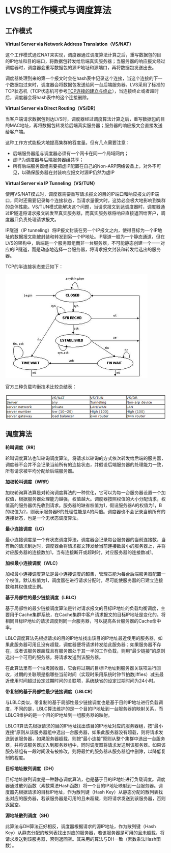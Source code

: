 # LVS的工作模式与调度算法 #

## 工作模式 ##

**Virtual Server via Network Address Translation（VS/NAT）**

这个工作模式通过NAT来实现，调度器通过调度算法计算之后，重写数据包的目的IP地址和目的端口，将数据包转发给后端真实服务器；当服务器的响应报文经过调度器时，调度器会重写数据包的源IP地址和源端口，再将数据包发送出去。

调度器处理到来的第一个报文时会在hash表中记录这个连接，当这个连接的下一个数据包过来时，调度器会将数据包发送给同一台后端服务器。LVS采用了标准的TCP状态机（TCP状态机可参考[TCP连接的建立与终止](https://github.com/SecurityNeo/ReadingNotes/blob/master/TCPIP/TCP-IP%E8%AF%A6%E8%A7%A3%E5%8D%B71%E5%8D%8F%E8%AE%AE/%E5%8D%81%E4%B8%80%E3%80%81TCP%E8%BF%9E%E6%8E%A5%E7%9A%84%E5%BB%BA%E7%AB%8B%E4%B8%8E%E7%BB%88%E6%AD%A2.xmind)），当连接终止或者超时后，调度器会将hash表中的这个连接删除。

**Virtual Server via Direct Routing（VS/DR）**

当客户端请求数据包到达LVS时，调度器经过调度算法计算之后，重写数据包的目的MAC地址，再将数据包转发给后端真实服务器；服务器的响应报文会直接发送给客户端。

这种工作方式能极大地提高集群的吞度量。但有几点需要注意：

- 后端服务器组与调度器必须有一个网卡在同一个局域网内；
- 虚IP为调度器与后端服务器组共享；
- 所有后端服务器组需要把虚IP配置在自己的Non-ARP网络设备上，对外不可见，以确保服务器在封装响应报文时源IP仍然为虚IP

**Virtual Server via IP Tunneling（VS/TUN）**

使用VS/NAT模式时，调度器需要重写请求报文的目的IP端口和响应报文的IP端口，同时还需要记录每个连接状态，当请求量很大时，这势必会极大地影响到集群的总体性能。VS/TUN模式能解决这个问题，当请求报文到达调度器时，调度器通过IP隧道将请求报文转发至真实服务器，而真实服务器将响应直接返回给客户，调度器只负责处理请求报文。

IP隧道（IP tunneling）将IP报文封装在另一个IP报文之内，使得目标为一个IP地址的数据报文能被封装和转发到另一个IP地址。IP隧道一般为一个静态通道，但在LVS的架构中，后端是一个服务器组而非一台服务器，不可能静态创建一个一一对应的IP隧道，而是动态地选择一台服务器，将请求报文封装和转发给选出的服务器。

TCP的半连接状态变迁如下：

![半连接状态机](img/TCP.png)

官方三种负载均衡技术比较总结表：

![比较总结](img/LVS.png)


## 调度算法 ##

**轮叫调度（RR）**

轮叫调度算法也叫轮询调度算法，将请求以轮询的方式依次转发给后端的服务器，调度器不会并不会记录当前所有的连接状态，并假设后端服务器的处理能力一致，所有请求被平均分配给后端服务器。

**加权轮叫调度（WRR）**

加权轮询算法算是对轮询调度算法的一种优化，它可以为每一台服务器设置一个加权值，根据服务器处理能力越强，权值越大。调度器按照权值的大小分配请求，权值高的服务器优先收到请求。服务器的缺省权值为1，假设服务器A的权值为1，B的权值为2，则表示服务器B的处理性能是A的两倍。调度器也不会记录当前所有的连接状态，也是一个无状态调度算法。

**最小连接调度（LC）**

最小连接调度是一个有状态调度算法，调度器会记录每台服务器的当前连接数，当有新的请求到达时，调度器会将请求报文转发给当前连接数最小的服务器上，并将对应服务器的连接数加1，当有连接断开或超时时，对应服务器的连接数减1。


**加权最小连接调度（WLC）**

加权最小连接调度算法是最小连接调度的超集，管理员能为每台后端服务器配置一个权值，默认权值为1，调度器在进行请求分配时，尽可能使服务器的已建立连接数和其权值成比例。

**基于局部性的最少链接调度（LBLC）**

基于局部性的最少链接调度算法是针对请求报文的目标IP地址的负载均衡调度，主要用于Cache集群系统，在Cache集群中客户请求报文的目标IP地址是变化的。将相同目标IP地址的请求调度到同一台服务器，可以提高各台服务器的Cache命中率。

LBLC调度算法先根据请求的目的IP地址找出该目的IP地址最近使用的服务器，如果此服务器可用且没有超载，调度器便将请求转发给此服务器；如果服务器不存在，或者该服务器超载且有服务器处于其一半的工作负载，则用“最少链接”的原则选出一个可用的服务器，将请求发送到该服务器。

在此算法里有一个垃圾回收器，它会将过期的目标IP地址到服务器关联项进行回收，过期的关联项是指哪些当前时间（实现时采用系统时钟节拍数jiffies）减去最近使用时间超过设定过期时间的关联项，系统缺省的设定过期时间为24小时。

**带复制的基于局部性最少链接调度（LBLCR）**

与LBLC类似，带复制的基于局部性最少链接调度也是基于目的IP地址进行负载调度，不同的是，LBLC算法维护的是一个目的IP地址到一台服务器的映射关系，而LBLCR维护的是一个目的IP地址到一组服务器的映射。

LBLCR算法先根据请求的目的IP地址找出该目的IP地址对应的服务器组，按“最小连接”原则从该服务器组中选出一台服务器，如果此服务器没有超载，则将请求发送到该服务器，如果服务器超载，则按“最小连接”原则从整个集群中选出一台服务器，并将该服务器加入到服务器组中，同时调度器将请求发送到该服务器。如果该服务器组有一段时间没有被修改，则将最忙的服务器从服务器组中删除，以降低复制的程度。

**目标地址散列调度（DH）**

目标地址散列调度是一种静态调度算法，也是基于目的IP地址进行负载调度。调度器通过散列函数（素数乘法Hash函数）将一个目的IP地址映射到一台服务器。调度器先根据请求的目标IP地址，作为散列键（Hash Key）从静态分配的散列表找出对应的服务器，若该服务器是可用的且未超载，则将请求发送到该服务器，否则返回空。

**源地址散列调度（SH）**

此算法与DH算法正好相反，调度器根据请求的源IP地址，作为散列键（Hash Key）从静态分配的散列表找出对应的服务器，若该服务器是可用的且未超载，将请求发送到该服务器，否则返回空。其采用的算法与DH一致（素数乘法Hash函数）。